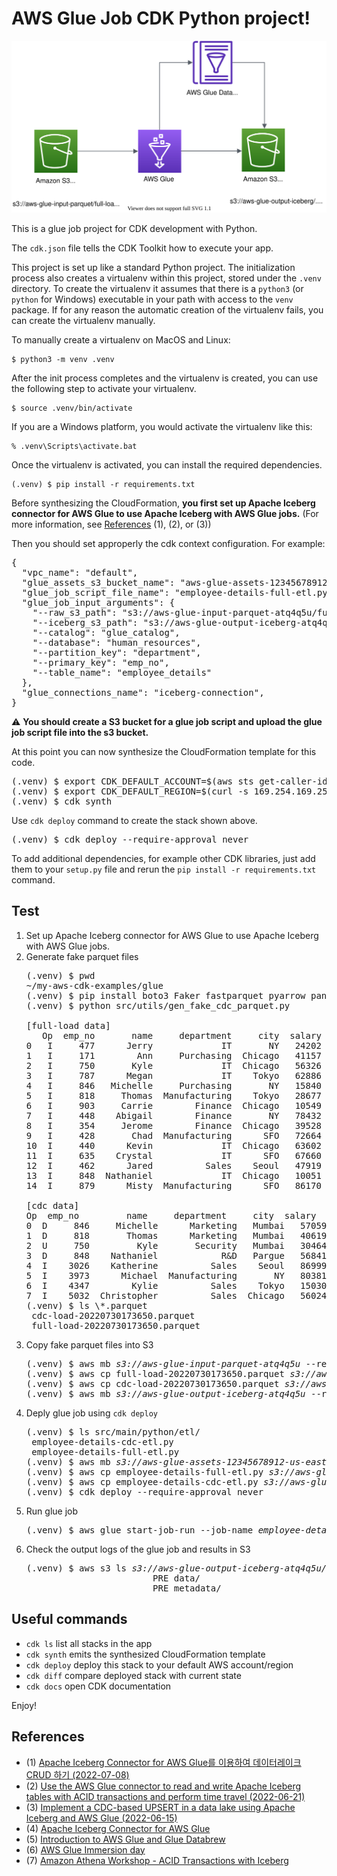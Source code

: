
# AWS Glue Job CDK Python project!

![glue-job-cdc-parquet-to-iceberg-arch](./glue-job-cdc-parquet-to-iceberg-arch.svg)

This is a glue job project for CDK development with Python.

The `cdk.json` file tells the CDK Toolkit how to execute your app.

This project is set up like a standard Python project.  The initialization
process also creates a virtualenv within this project, stored under the `.venv`
directory.  To create the virtualenv it assumes that there is a `python3`
(or `python` for Windows) executable in your path with access to the `venv`
package. If for any reason the automatic creation of the virtualenv fails,
you can create the virtualenv manually.

To manually create a virtualenv on MacOS and Linux:

```
$ python3 -m venv .venv
```

After the init process completes and the virtualenv is created, you can use the following
step to activate your virtualenv.

```
$ source .venv/bin/activate
```

If you are a Windows platform, you would activate the virtualenv like this:

```
% .venv\Scripts\activate.bat
```

Once the virtualenv is activated, you can install the required dependencies.

```
(.venv) $ pip install -r requirements.txt
```

Before synthesizing the CloudFormation, **you first set up Apache Iceberg connector for AWS Glue to use Apache Iceberg with AWS Glue jobs.** (For more information, see [References](#references) (1), (2), or (3))

Then you should set approperly the cdk context configuration.
For example:
<pre>
{
  "vpc_name": "default",
  "glue_assets_s3_bucket_name": "aws-glue-assets-12345678912-us-east-1",
  "glue_job_script_file_name": "employee-details-full-etl.py",
  "glue_job_input_arguments": {
    "--raw_s3_path": "s3://aws-glue-input-parquet-atq4q5u/full-load",
    "--iceberg_s3_path": "s3://aws-glue-output-iceberg-atq4q5u",
    "--catalog": "glue_catalog",
    "--database": "human_resources",
    "--partition_key": "department",
    "--primary_key": "emp_no",
    "--table_name": "employee_details"
  },
  "glue_connections_name": "iceberg-connection",
}
</pre>

:warning: **You should create a S3 bucket for a glue job script and upload the glue job script file into the s3 bucket.**

At this point you can now synthesize the CloudFormation template for this code.

<pre>
(.venv) $ export CDK_DEFAULT_ACCOUNT=$(aws sts get-caller-identity --query Account --output text)
(.venv) $ export CDK_DEFAULT_REGION=$(curl -s 169.254.169.254/latest/dynamic/instance-identity/document | jq -r .region)
(.venv) $ cdk synth 
</pre>

Use `cdk deploy` command to create the stack shown above.

<pre>
(.venv) $ cdk deploy --require-approval never
</pre>

To add additional dependencies, for example other CDK libraries, just add
them to your `setup.py` file and rerun the `pip install -r requirements.txt`
command.

## Test

1. Set up Apache Iceberg connector for AWS Glue to use Apache Iceberg with AWS Glue jobs.
2. Generate fake parquet files
   <pre>
   (.venv) $ pwd
   ~/my-aws-cdk-examples/glue
   (.venv) $ pip install boto3 Faker fastparquet pyarrow pandas # pip install -r requirements-dev.txt
   (.venv) $ python src/utils/gen_fake_cdc_parquet.py

   [full-load data]
      Op  emp_no       name     department     city  salary              m_time
   0   I     477      Jerry             IT       NY   24202 2015-07-07 21:25:11
   1   I     171        Ann     Purchasing  Chicago   41157 1982-03-10 19:34:45
   2   I     750       Kyle             IT  Chicago   56326 1991-03-29 01:23:28
   3   I     787      Megan             IT    Tokyo   62886 2001-12-06 07:12:56
   4   I     846   Michelle     Purchasing       NY   15840 1970-07-11 02:51:10
   5   I     818     Thomas  Manufacturing    Tokyo   28677 2016-06-27 00:43:40
   6   I     903     Carrie        Finance  Chicago   10549 1977-11-06 22:27:21
   7   I     448    Abigail        Finance       NY   78432 2000-11-23 23:26:43
   8   I     354     Jerome        Finance  Chicago   39528 2010-12-08 14:47:37
   9   I     428       Chad  Manufacturing      SFO   72664 1975-05-17 10:28:56
   10  I     440      Kevin             IT  Chicago   63602 2010-01-15 05:33:16
   11  I     635    Crystal             IT      SFO   67660 1992-03-07 01:49:47
   12  I     462      Jared          Sales    Seoul   47919 1988-08-02 14:17:25
   13  I     848  Nathaniel             IT  Chicago   10051 1997-06-16 09:55:19
   14  I     879      Misty  Manufacturing      SFO   86170 2016-11-14 03:49:05

   [cdc data]
   Op  emp_no         name     department     city  salary                  m_time
   0  D     846     Michelle      Marketing   Mumbai   57059 2022-07-11 05:00:06.596
   1  D     818       Thomas      Marketing   Mumbai   40619 2022-07-11 09:19:06.596
   2  U     750         Kyle       Security   Mumbai   30464 2022-07-11 07:09:06.596
   3  D     848    Nathaniel            R&D   Pargue   56841 2022-07-11 11:24:06.596
   4  I    3026    Katherine          Sales    Seoul   86999 2018-06-25 00:50:01.000
   5  I    3973      Michael  Manufacturing       NY   80381 2008-06-06 16:39:15.000
   6  I    4347        Kylie          Sales    Tokyo   15030 1995-03-26 18:08:11.000
   7  I    5032  Christopher          Sales  Chicago   56024 1980-05-16 13:26:11.000
   (.venv) $ ls \*.parquet
    cdc-load-20220730173650.parquet
    full-load-20220730173650.parquet
   </pre>
3. Copy fake parquet files into S3
   <pre>
   (.venv) $ aws mb <i>s3://aws-glue-input-parquet-atq4q5u</i> --region <i>us-east-1</i>
   (.venv) $ aws cp full-load-20220730173650.parquet <i>s3://aws-glue-input-parquet-atq4q5u/full-load/human_resources/employee_details/full-load-20220730173650.parquet</i>
   (.venv) $ aws cp cdc-load-20220730173650.parquet <i>s3://aws-glue-input-parquet-atq4q5u/cdc-load/human_resources/employee_details/cdc-load-20220730173650.parquet</i>
   (.venv) $ aws mb <i>s3://aws-glue-output-iceberg-atq4q5u</i> --region <i>us-east-1</i>
   </pre>
4. Deply glue job using `cdk deploy`
   <pre>
   (.venv) $ ls src/main/python/etl/
    employee-details-cdc-etl.py
    employee-details-full-etl.py
   (.venv) $ aws mb <i>s3://aws-glue-assets-12345678912-us-east-1</i> --region <i>us-east-1</i>
   (.venv) $ aws cp employee-details-full-etl.py <i>s3://aws-glue-assets-12345678912-us-east-1/scripts/employee-details-full-etl.py</i>
   (.venv) $ aws cp employee-details-cdc-etl.py <i>s3://aws-glue-assets-12345678912-us-east-1/scripts/employee-details-cdc-etl.py</i>
   (.venv) $ cdk deploy --require-approval never
   </pre>
5. Run glue job
   <pre>
   (.venv) $ aws glue start-job-run --job-name <i>employee-details-full-etl</i>
   </pre>
6. Check the output logs of the glue job and results in S3
   <pre>
   (.venv) $ aws s3 ls <i>s3://aws-glue-output-iceberg-atq4q5u/human_resources.db/employee_details_iceberg/</i>
                           PRE data/
                           PRE metadata/
   </pre>


## Useful commands

 * `cdk ls`          list all stacks in the app
 * `cdk synth`       emits the synthesized CloudFormation template
 * `cdk deploy`      deploy this stack to your default AWS account/region
 * `cdk diff`        compare deployed stack with current state
 * `cdk docs`        open CDK documentation

Enjoy!


## References

- (1) [Apache Iceberg Connector for AWS Glue를 이용하여 데이터레이크 CRUD 하기 \(2022-07-08\)](https://aws.amazon.com/ko/blogs/tech/transactional-datalake-using-apache-iceberg-connector-for-aws-glue/)
- (2) [Use the AWS Glue connector to read and write Apache Iceberg tables with ACID transactions and perform time travel \(2022-06-21\)](https://aws.amazon.com/ko/blogs/big-data/use-the-aws-glue-connector-to-read-and-write-apache-iceberg-tables-with-acid-transactions-and-perform-time-travel/)
- (3) [Implement a CDC-based UPSERT in a data lake using Apache Iceberg and AWS Glue \(2022-06-15\)](https://aws.amazon.com/ko/blogs/big-data/implement-a-cdc-based-upsert-in-a-data-lake-using-apache-iceberg-and-aws-glue/)
- (4) [Apache Iceberg Connector for AWS Glue](https://aws.amazon.com/marketplace/pp/prodview-iicxofvpqvsio)
- (5) [Introduction to AWS Glue and Glue Databrew](https://catalog.us-east-1.prod.workshops.aws/workshops/aaaabcab-5e1e-4bff-b604-781a804763e1/en-US)
- (6) [AWS Glue Immersion day](https://catalog.us-east-1.prod.workshops.aws/workshops/ee59d21b-4cb8-4b3d-a629-24537cf37bb5/en-US)
- (7) [Amazon Athena Workshop - ACID Transactions with Iceberg](https://catalog.us-east-1.prod.workshops.aws/workshops/9981f1a1-abdc-49b5-8387-cb01d238bb78/en-US/90-athena-acid)

